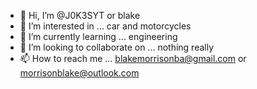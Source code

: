 - 👋 Hi, I’m @J0K3SYT or blake
- 👀 I’m interested in ... car and motorcycles
- 🌱 I’m currently learning ... engineering 
- 💞️ I’m looking to collaborate on ... nothing really 
- 📫 How to reach me ... blakemorrisonba@gmail.com or morrisonblake@outlook.com

<!---
J0K3SYT/J0K3SYT is a ✨ special ✨ repository because its `README.md` (this file) appears on your GitHub profile.
You can click the Preview link to take a look at your changes.
--->

